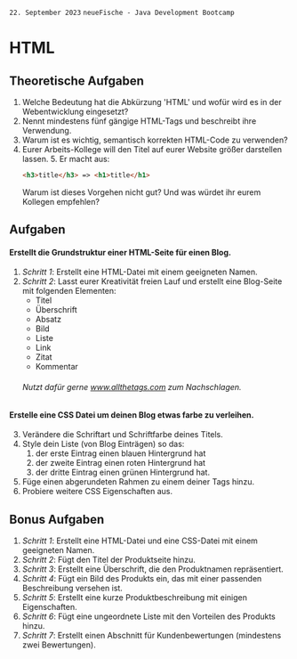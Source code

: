 `22. September 2023` `neueFische - Java Development Bootcamp`
# HTML
## Theoretische Aufgaben
1. Welche Bedeutung hat die Abkürzung 'HTML' und wofür wird es in der Webentwicklung eingesetzt?
2. Nennt mindestens fünf gängige HTML-Tags und beschreibt ihre Verwendung.
3. Warum ist es wichtig, semantisch korrekten HTML-Code zu verwenden?
4. Eurer Arbeits-Kollege will den Titel auf eurer Website größer darstellen lassen.
   5. Er macht aus:
    ```html
   <h3>title</h3> => <h1>title</h1>
   ```
   Warum ist dieses Vorgehen nicht gut? Und was würdet ihr eurem Kollegen empfehlen?
## Aufgaben
#### Erstellt die Grundstruktur einer HTML-Seite für einen Blog.
1. _Schritt 1_: Erstellt eine HTML-Datei mit einem geeigneten Namen.
2. _Schritt 2_: Lasst eurer Kreativität freien Lauf und erstellt eine Blog-Seite mit folgenden Elementen:
    * Titel
    * Überschrift
    * Absatz
    * Bild
    * Liste
    * Link
    * Zitat
    * Kommentar
    ###### Nutzt dafür gerne www.allthetags.com zum Nachschlagen.
#### Erstelle eine CSS Datei um deinen Blog etwas farbe zu verleihen.
3. Verändere die Schriftart und Schriftfarbe deines Titels.
4.  Style dein Liste (von Blog Einträgen) so das:
    1. der erste Eintrag einen blauen Hintergrund hat
    2. der zweite Eintrag einen roten Hintergrund hat
    3. der dritte Eintrag einen grünen Hintergrund hat.
5. Füge einen abgerundeten Rahmen zu einem deiner Tags hinzu.
6. Probiere weitere CSS Eigenschaften aus.
## Bonus Aufgaben
1. _Schritt 1_: Erstellt eine HTML-Datei und eine CSS-Datei mit einem geeigneten Namen.
2. _Schritt 2_: Fügt den Titel der Produktseite hinzu.
3. _Schritt 3_: Erstellt eine Überschrift, die den Produktnamen repräsentiert.
4. _Schritt 4_: Fügt ein Bild des Produkts ein, das mit einer passenden Beschreibung versehen ist.
5. _Schritt 5_: Erstellt eine kurze Produktbeschreibung mit einigen Eigenschaften.
6. _Schritt 6_: Fügt eine ungeordnete Liste mit den Vorteilen des Produkts hinzu.
7. _Schritt 7_: Erstellt einen Abschnitt für Kundenbewertungen (mindestens zwei Bewertungen).



